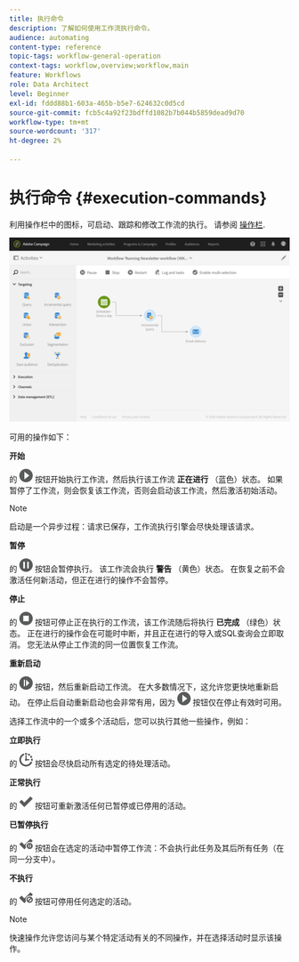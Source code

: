 ```yaml
---
title: 执行命令
description: 了解如何使用工作流执行命令。
audience: automating
content-type: reference
topic-tags: workflow-general-operation
context-tags: workflow,overview;workflow,main
feature: Workflows
role: Data Architect
level: Beginner
exl-id: fddd88b1-603a-465b-b5e7-624632c0d5cd
source-git-commit: fcb5c4a92f23bdffd1082b7b044b5859dead9d70
workflow-type: tm+mt
source-wordcount: '317'
ht-degree: 2%

---
```


# 执行命令 {#execution-commands}

利用操作栏中的图标，可启动、跟踪和修改工作流的执行。 请参阅 [操作栏](../../automating/using/workflow-interface.md#action-bar).

![](assets/wkf_execution_2.png)

可用的操作如下：

**开始**

的 ![](assets/play_darkgrey-24px.png) 按钮开始执行工作流，然后执行该工作流 **正在进行** （蓝色）状态。 如果暂停了工作流，则会恢复该工作流，否则会启动该工作流，然后激活初始活动。

>[!NOTE]
>
>启动是一个异步过程：请求已保存，工作流执行引擎会尽快处理该请求。

**暂停**

的 ![](assets/pause_darkgrey-24px.png) 按钮会暂停执行。 该工作流会执行 **警告** （黄色）状态。 在恢复之前不会激活任何新活动，但正在进行的操作不会暂停。

**停止**

的 ![](assets/stop_darkgrey-24px.png) 按钮可停止正在执行的工作流，该工作流随后将执行 **已完成** （绿色）状态。 正在进行的操作会在可能时中断，并且正在进行的导入或SQL查询会立即取消。 您无法从停止工作流的同一位置恢复工作流。

**重新启动**

的 ![](assets/pauseplay_darkgrey-24px.png) 按钮，然后重新启动工作流。 在大多数情况下，这允许您更快地重新启动。 在停止后自动重新启动也会非常有用，因为 ![](assets/play_darkgrey-24px.png) 按钮仅在停止有效时可用。

选择工作流中的一个或多个活动后，您可以执行其他一些操作，例如：

**立即执行**

的 ![](assets/pending_darkgrey-24px.png) 按钮会尽快启动所有选定的待处理活动。

**正常执行**

的 ![](assets/check_darkgrey-24px.png) 按钮可重新激活任何已暂停或已停用的活动。

**已暂停执行**

的 ![](assets/check_pause_darkgrey-24px.png) 按钮会在选定的活动中暂停工作流：不会执行此任务及其后所有任务（在同一分支中）。

**不执行**

的 ![](assets/checkdisable.png) 按钮可停用任何选定的活动。

>[!NOTE]
>
>快速操作允许您访问与某个特定活动有关的不同操作，并在选择活动时显示该操作。
